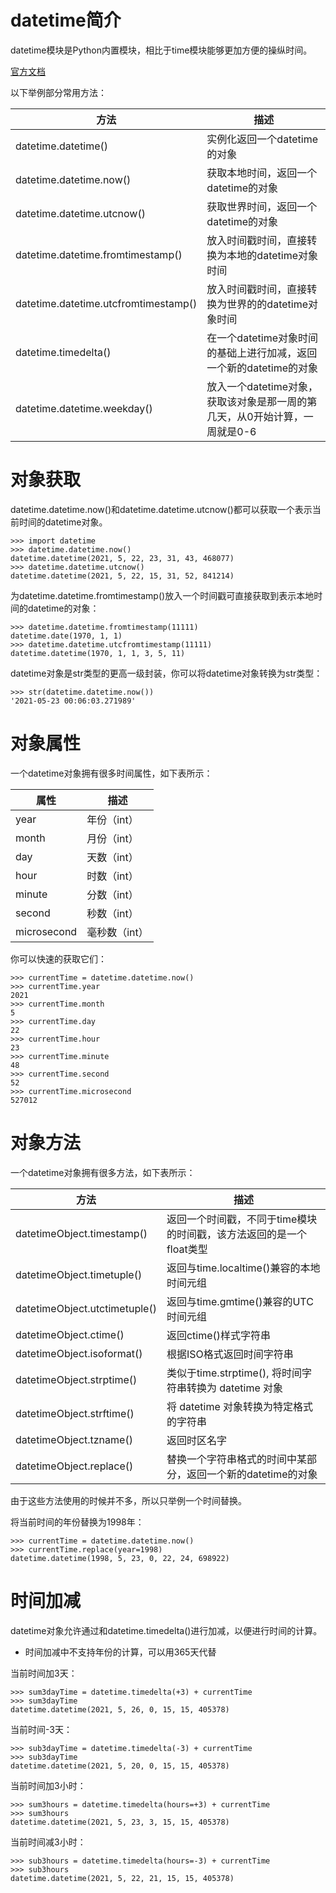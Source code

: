 # datetime简介

datetime模块是Python内置模块，相比于time模块能够更加方便的操纵时间。

[官方文档](https://docs.python.org/zh-cn/3.6/library/datetime.html)

以下举例部分常用方法：

| 方法                                 | 描述                                                                       |
| ------------------------------------ | -------------------------------------------------------------------------- |
| datetime.datetime()                  | 实例化返回一个datetime的对象                                               |
| datetime.datetime.now()              | 获取本地时间，返回一个datetime的对象                                       |
| datetime.datetime.utcnow()           | 获取世界时间，返回一个datetime的对象                                       |
| datetime.datetime.fromtimestamp()    | 放入时间戳时间，直接转换为本地的datetime对象时间                           |
| datetime.datetime.utcfromtimestamp() | 放入时间戳时间，直接转换为世界的的datetime对象时间                         |
| datetime.timedelta()                 | 在一个datetime对象时间的基础上进行加减，返回一个新的datetime的对象         |
| datetime.datetime.weekday()          | 放入一个datetime对象，获取该对象是那一周的第几天，从0开始计算，一周就是0-6 |

# 对象获取

datetime.datetime.now()和datetime.datetime.utcnow()都可以获取一个表示当前时间的datetime对象。

```
>>> import datetime
>>> datetime.datetime.now()
datetime.datetime(2021, 5, 22, 23, 31, 43, 468077)
>>> datetime.datetime.utcnow()
datetime.datetime(2021, 5, 22, 15, 31, 52, 841214)
```

为datetime.datetime.fromtimestamp()放入一个时间戳可直接获取到表示本地时间的datetime的对象：

```
>>> datetime.datetime.fromtimestamp(11111)
datetime.date(1970, 1, 1)
>>> datetime.datetime.utcfromtimestamp(11111)
datetime.datetime(1970, 1, 1, 3, 5, 11)
```

datetime对象是str类型的更高一级封装，你可以将datetime对象转换为str类型：

```
>>> str(datetime.datetime.now())
'2021-05-23 00:06:03.271989'
```

# 对象属性

一个datetime对象拥有很多时间属性，如下表所示：

| 属性        | 描述          |
| ----------- | ------------- |
| year        | 年份（int）   |
| month       | 月份（int）   |
| day         | 天数（int）   |
| hour        | 时数（int）   |
| minute      | 分数（int）   |
| second      | 秒数（int）   |
| microsecond | 毫秒数（int） |

你可以快速的获取它们：

```
>>> currentTime = datetime.datetime.now()
>>> currentTime.year
2021
>>> currentTime.month
5
>>> currentTime.day
22
>>> currentTime.hour
23
>>> currentTime.minute
48
>>> currentTime.second
52
>>> currentTime.microsecond
527012
```

# 对象方法

一个datetime对象拥有很多方法，如下表所示：

| 方法                          | 描述                                                                |
| ----------------------------- | ------------------------------------------------------------------- |
| datetimeObject.timestamp()    | 返回一个时间戳，不同于time模块的时间戳，该方法返回的是一个float类型 |
| datetimeObject.timetuple()    | 返回与time.localtime()兼容的本地时间元组                            |
| datetimeObject.utctimetuple() | 返回与time.gmtime()兼容的UTC时间元组                                |
| datetimeObject.ctime()        | 返回ctime()样式字符串                                               |
| datetimeObject.isoformat()    | 根据ISO格式返回时间字符串                                           |
| datetimeObject.strptime()     | 类似于time.strptime(), 将时间字符串转换为 datetime 对象             |
| datetimeObject.strftime()     | 将 datetime 对象转换为特定格式的字符串                              |
| datetimeObject.tzname()       | 返回时区名字                                                        |
| datetimeObject.replace()      | 替换一个字符串格式的时间中某部分，返回一个新的datetime的对象        |

由于这些方法使用的时候并不多，所以只举例一个时间替换。

将当前时间的年份替换为1998年：

```
>>> currentTime = datetime.datetime.now()
>>> currentTime.replace(year=1998)
datetime.datetime(1998, 5, 23, 0, 22, 24, 698922)
```

# 时间加减

datetime对象允许通过和datetime.timedelta()进行加减，以便进行时间的计算。

- 时间加减中不支持年份的计算，可以用365天代替

当前时间加3天：

```
>>> sum3dayTime = datetime.timedelta(+3) + currentTime
>>> sum3dayTime
datetime.datetime(2021, 5, 26, 0, 15, 15, 405378)
```

当前时间-3天：

```
>>> sub3dayTime = datetime.timedelta(-3) + currentTime
>>> sub3dayTime
datetime.datetime(2021, 5, 20, 0, 15, 15, 405378)
```

当前时间加3小时：

```
>>> sum3hours = datetime.timedelta(hours=+3) + currentTime
>>> sum3hours
datetime.datetime(2021, 5, 23, 3, 15, 15, 405378)
```

当前时间减3小时：

```
>>> sub3hours = datetime.timedelta(hours=-3) + currentTime
>>> sub3hours
datetime.datetime(2021, 5, 22, 21, 15, 15, 405378)
```
